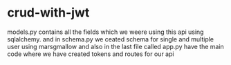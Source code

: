 # crud-with-jwt

models.py contains all the fields which we weere using this api using sqlalchemy.
and in schema.py we ceated schema for single and multiple user using marsgmallow
and also in the last file called app.py have the main code where we have created 
tokens and routes for our api
